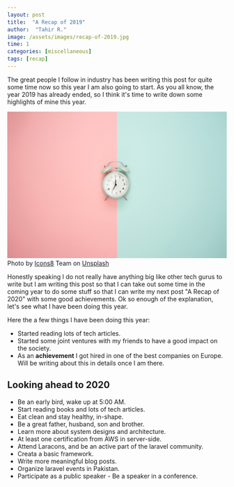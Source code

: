 ```yaml
---
layout: post
title:  "A Recap of 2019"
author:  "Tahir R."
image: /assets/images/recap-of-2019.jpg
time: 1
categories: [miscellaneous]
tags: [recap]
---
```


The great people I follow in industry has been writing this post for quite some time now so this year I am also going to start. As you all know, the year 2019 has already ended, so I think it's time to write down some highlights of mine this year.

![hello world](/assets/images/recap-of-2019.jpg)
Photo by [Icons8](https://unsplash.com/@icons8?utm_source=unsplash&utm_medium=referral&utm_content=creditCopyText) Team on [Unsplash](https://unsplash.com/s/photos/hourglass?utm_source=unsplash&utm_medium=referral&utm_content=creditCopyText)

Honestly speaking I do not really have anything big like other tech gurus to write but I am writing this post so that I can take out some time in the coming year to do some stuff so that I can write my next post "A Recap of 2020" with some good achievements. Ok so enough of the explanation, let's see what I have been doing this year.

Here the a few things I have been doing this year:
 - Started reading lots of tech articles.
 - Started some joint ventures with my friends to have a good impact on the society.
 - As an **achievement** I got hired in one of the best companies on Europe. Will be writing about this in details once I am there.

## Looking ahead to 2020
 - Be an early bird, wake up at 5:00 AM.
 - Start reading books and lots of tech articles.
 - Eat clean and stay healthy, in-shape.
 - Be a great father, husband, son and brother.
 - Learn more about system designs and architecture.
 - At least one certification from AWS in server-side.
 - Attend Laracons, and be an active part of the laravel community.
 - Creata a basic framework.
 - Write more meaningful blog posts.
 - Organize laravel events in Pakistan.
 - Participate as a public speaker - Be a speaker in a conference.